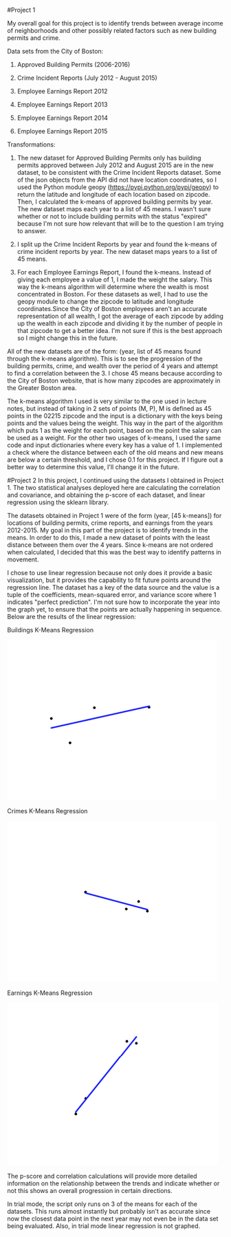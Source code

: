 #Project 1

My overall goal for this project is to identify trends between average income of neighborhoods and other possibly related factors such as new building permits and crime.

Data sets from the City of Boston:

1. Approved Building Permits (2006-2016)

2. Crime Incident Reports (July 2012 - August 2015)

3. Employee Earnings Report 2012

4. Employee Earnings Report 2013

5. Employee Earnings Report 2014

6. Employee Earnings Report 2015

Transformations:

1. The new dataset for Approved Building Permits only has building permits approved between July 2012 and August 2015 are in the new dataset, to be consistent with the Crime Incident Reports dataset. Some of the json objects from the API did not have location coordinates, so I used the Python module geopy (https://pypi.python.org/pypi/geopy) to return the latitude and longitude of each location based on zipcode. Then, I calculated the k-means of approved building permits by year. The new dataset maps each year to a list of 45 means. I wasn't sure whether or not to include building permits with the status "expired" because I'm not sure how relevant that will be to the question I am trying to answer.

2. I split up the Crime Incident Reports by year and found the k-means of crime incident reports by year. The new dataset maps years to a list of 45 means.

3. For each Employee Earnings Report, I found the k-means. Instead of giving each employee a value of 1, I made the weight the salary. This way the k-means algorithm will determine where the wealth is most concentrated in Boston. For these datasets as well, I had to use the geopy module to change the zipcode to latitude and longitude coordinates.Since the City of Boston employees aren't an accurate representation of all wealth, I got the average of each zipcode by adding up the wealth in each zipcode and dividing it by the number of people in that zipcode to get a better idea. I'm not sure if this is the best approach so I might change this in the future.

All of the new datasets are of the form: (year, list of 45 means found through the k-means algorithm). This is to see the progression of the building permits, crime, and wealth over the period of 4 years and attempt to find a correlation between the 3. I chose 45 means because according to the City of Boston website, that is how many zipcodes are approximately in the Greater Boston area.

The k-means algorithm I used is very similar to the one used in lecture notes, but instead of taking in 2 sets of points (M, P), M is defined as 45 points in the 02215 zipcode and the input is a dictionary with the keys being points and the values being the weight. This way in the part of the algorithm which puts 1 as the weight for each point, based on the point the salary can be used as a weight. For the other two usages of k-means, I used the same code and input dictionaries where every key has a value of 1. I implemented a check where the distance between each of the old means and new means are below a certain threshold, and I chose 0.1 for this project. If I figure out a better way to determine this value, I'll change it in the future.

#Project 2
In this project, I continued using the datasets I obtained in Project 1. The two statistical analyses deployed here are calculating the correlation and covariance, and obtaining the p-score of each dataset, and linear regression using the sklearn library.

The datasets obtained in Project 1 were of the form (year, [45 k-means]) for locations of building permits, crime reports, and earnings from the years 2012-2015. My goal in this part of the project is to identify trends in the means. In order to do this, I made a new dataset of points with the least distance between them over the 4 years. Since k-means are not ordered when calculated, I decided that this was the best way to identify patterns in movement. 

I chose to use linear regression because not only does it provide a basic visualization, but it provides the capability to fit future points around the regression line. The dataset has a key of the data source and the value is a tuple of the coefficients, mean-squared error, and variance score where 1 indicates "perfect prediction". I'm not sure how to incorporate the year into the graph yet, to ensure that the points are actually happening in sequence. Below are the results of the linear regression:

Buildings K-Means Regression


![Alt text](buildings.png?raw=true "Buildings K-Means Regression")


Crimes K-Means Regression


![Alt text](crimes.png?raw=true "Crimes K-Means Regression")


Earnings K-Means Regression


![Alt text](earnings.png?raw=true "Earnings K-Means Regression")

The p-score and correlation calculations will provide more detailed information on the relationship between the trends and indicate whether or not this shows an overall progression in certain directions.  

In trial mode, the script only runs on 3 of the means for each of the datasets. This runs almost instantly but probably isn't as accurate since now the closest data point in the next year may not even be in the data set being evaluated. Also, in trial mode linear regression is not graphed.
			